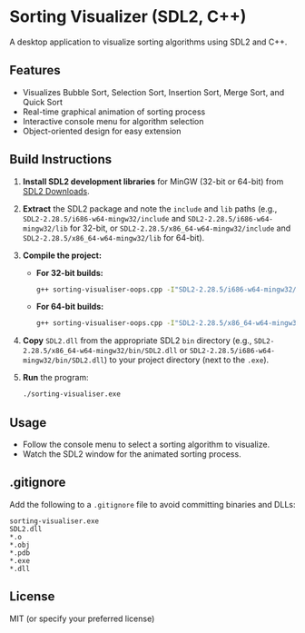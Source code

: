 # Sorting Visualizer (SDL2, C++)

A desktop application to visualize sorting algorithms using SDL2 and C++.

## Features
- Visualizes Bubble Sort, Selection Sort, Insertion Sort, Merge Sort, and Quick Sort
- Real-time graphical animation of sorting process
- Interactive console menu for algorithm selection
- Object-oriented design for easy extension

## Build Instructions
1. **Install SDL2 development libraries** for MinGW (32-bit or 64-bit) from [SDL2 Downloads](https://www.libsdl.org/download-2.0.php).
2. **Extract** the SDL2 package and note the `include` and `lib` paths (e.g., `SDL2-2.28.5/i686-w64-mingw32/include` and `SDL2-2.28.5/i686-w64-mingw32/lib` for 32-bit, or `SDL2-2.28.5/x86_64-w64-mingw32/include` and `SDL2-2.28.5/x86_64-w64-mingw32/lib` for 64-bit).
3. **Compile the project:**

   - **For 32-bit builds:**
     ```sh
     g++ sorting-visualiser-oops.cpp -I"SDL2-2.28.5/i686-w64-mingw32/include" -L"SDL2-2.28.5/i686-w64-mingw32/lib" -lSDL2main -lSDL2 -o sorting-visualiser.exe
     ```
   - **For 64-bit builds:**
     ```sh
     g++ sorting-visualiser-oops.cpp -I"SDL2-2.28.5/x86_64-w64-mingw32/include" -L"SDL2-2.28.5/x86_64-w64-mingw32/lib" -lmingw32 -lSDL2main -lSDL2 -mwindows -o sorting-visualiser.exe
     ```
4. **Copy** `SDL2.dll` from the appropriate SDL2 `bin` directory (e.g., `SDL2-2.28.5/x86_64-w64-mingw32/bin/SDL2.dll` or `SDL2-2.28.5/i686-w64-mingw32/bin/SDL2.dll`) to your project directory (next to the `.exe`).
5. **Run** the program:
   ```sh
   ./sorting-visualiser.exe
   ```

## Usage
- Follow the console menu to select a sorting algorithm to visualize.
- Watch the SDL2 window for the animated sorting process.

## .gitignore
Add the following to a `.gitignore` file to avoid committing binaries and DLLs:
```
sorting-visualiser.exe
SDL2.dll
*.o
*.obj
*.pdb
*.exe
*.dll
```

## License
MIT (or specify your preferred license) 